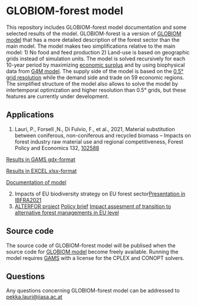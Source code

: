 
# GLOBIOM-forest model

This repository includes GLOBIOM-forest model documentation and some selected results of the model. GLOBIOM-forest is a version of [GLOBIOM model](https://iiasa.github.io/GLOBIOM/) that has a more detailed description of the forest sector than the main model. The model makes two simplifications relative to the main model: 1) No food and feed production 2) Land-use is based on geographic grids instead of simulation units. The model is solved recursively for each 10-year period by maximizing [economic surplus](https://en.wikipedia.org/wiki/Economic_surplus) and by using biophysical data from [G4M model](https://www.scitepress.org/Papers/2011/36075/36075.pdf). The supply side of the model is based on the [0.5° grid resolution](https://github.com/iiasa/GLOBIOM_forest/blob/main/Management_maps.pdf) while the demand side and trade on 59 economic regions. The simplified structure of the model also allows to solve the model by intertemporal optimization and higher resolution than 0.5° grids, but these features are currently under development.     

## Applications

1) Lauri, P., Forsell ,N., Di Fulvio, F., et al., 2021, Material substitution between coniferous, non-coniferous and recycled biomass – Impacts on forest industry raw material use and regional competitiveness, Forest Policy and Economics 132, [102588](https://www.sciencedirect.com/science/article/pii/S1389934121001945?via%3Dihub)

[Results in GAMS gdx-format](https://github.com/iiasa/GLOBIOM_forest/blob/main/Material_substitution_FPE2021.gdx)

[Results in EXCEL xlsx-format](https://github.com/iiasa/GLOBIOM_forest/blob/main/Material_substitution_FPE2021.xlsx)

[Documentation of model](https://github.com/iiasa/GLOBIOM_forest/blob/main/GLOBIOM_forest_documentation.pdf)

2) Impacts of EU biodiversity strategy on EU forest sector[Presentation in IBFRA2021](https://github.com/iiasa/GLOBIOM_forest/blob/main/IBFRA_2021_Pekka_Lauri.pptx) 
3) [ALTERFOR project](https://cordis.europa.eu/project/id/676754)
[Policy brief](https://ec.europa.eu/research/participants/documents/downloadPublic?documentIds=080166e5d3a7092c&appId=PPGMS)
[Impact assesment of transition to alternative forest managements in EU level](https://ec.europa.eu/research/participants/documents/downloadPublic?documentIds=080166e5cc9e1397&appId=PPGMS)

## Source code 

The source code of GLOBIOM-forest model will be publised when the source code for [GLOBIOM model](https://iiasa.github.io/GLOBIOM/) become freely available. Running the model requires [GAMS](https://www.gams.com/) with a license for the CPLEX and CONOPT solvers.

##  Questions

Any questions concerning GLOBIOM-forest model can be addressed to pekka.lauri@iiasa.ac.at


